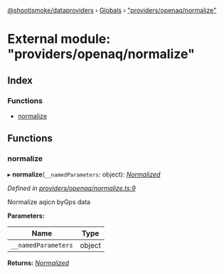 [@shootismoke/dataproviders](../README.md) › [Globals](../globals.md) › ["providers/openaq/normalize"](_providers_openaq_normalize_.md)

# External module: "providers/openaq/normalize"

## Index

### Functions

* [normalize](_providers_openaq_normalize_.md#normalize)

## Functions

###  normalize

▸ **normalize**(`__namedParameters`: object): *[Normalized](_types_.md#normalized)*

*Defined in [providers/openaq/normalize.ts:9](https://github.com/shootismoke/common/blob/0ff5619/packages/dataproviders/src/providers/openaq/normalize.ts#L9)*

Normalize aqicn byGps data

**Parameters:**

Name | Type |
------ | ------ |
`__namedParameters` | object |

**Returns:** *[Normalized](_types_.md#normalized)*
